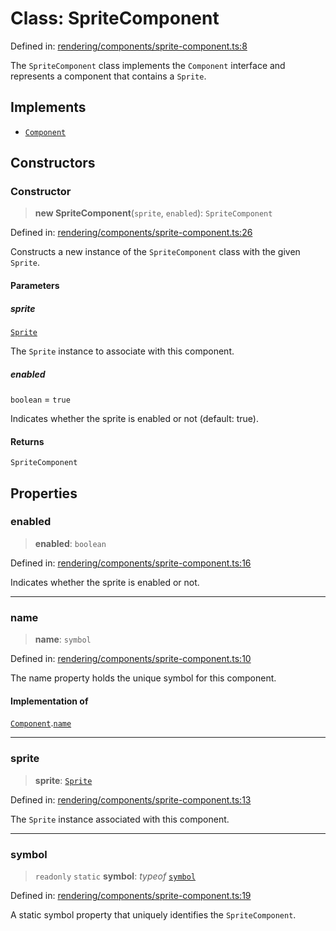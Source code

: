 # Class: SpriteComponent

Defined in: [rendering/components/sprite-component.ts:8](https://github.com/Forge-Game-Engine/Forge/blob/80c88dbc1226e2ea185d187b85121eb9c3da7ead/src/rendering/components/sprite-component.ts#L8)

The `SpriteComponent` class implements the `Component` interface and represents
a component that contains a `Sprite`.

## Implements

- [`Component`](../interfaces/Component.md)

## Constructors

### Constructor

> **new SpriteComponent**(`sprite`, `enabled`): `SpriteComponent`

Defined in: [rendering/components/sprite-component.ts:26](https://github.com/Forge-Game-Engine/Forge/blob/80c88dbc1226e2ea185d187b85121eb9c3da7ead/src/rendering/components/sprite-component.ts#L26)

Constructs a new instance of the `SpriteComponent` class with the given `Sprite`.

#### Parameters

##### sprite

[`Sprite`](Sprite.md)

The `Sprite` instance to associate with this component.

##### enabled

`boolean` = `true`

Indicates whether the sprite is enabled or not (default: true).

#### Returns

`SpriteComponent`

## Properties

### enabled

> **enabled**: `boolean`

Defined in: [rendering/components/sprite-component.ts:16](https://github.com/Forge-Game-Engine/Forge/blob/80c88dbc1226e2ea185d187b85121eb9c3da7ead/src/rendering/components/sprite-component.ts#L16)

Indicates whether the sprite is enabled or not.

***

### name

> **name**: `symbol`

Defined in: [rendering/components/sprite-component.ts:10](https://github.com/Forge-Game-Engine/Forge/blob/80c88dbc1226e2ea185d187b85121eb9c3da7ead/src/rendering/components/sprite-component.ts#L10)

The name property holds the unique symbol for this component.

#### Implementation of

[`Component`](../interfaces/Component.md).[`name`](../interfaces/Component.md#name)

***

### sprite

> **sprite**: [`Sprite`](Sprite.md)

Defined in: [rendering/components/sprite-component.ts:13](https://github.com/Forge-Game-Engine/Forge/blob/80c88dbc1226e2ea185d187b85121eb9c3da7ead/src/rendering/components/sprite-component.ts#L13)

The `Sprite` instance associated with this component.

***

### symbol

> `readonly` `static` **symbol**: *typeof* [`symbol`](#symbol)

Defined in: [rendering/components/sprite-component.ts:19](https://github.com/Forge-Game-Engine/Forge/blob/80c88dbc1226e2ea185d187b85121eb9c3da7ead/src/rendering/components/sprite-component.ts#L19)

A static symbol property that uniquely identifies the `SpriteComponent`.
